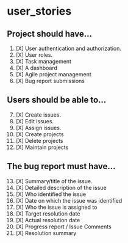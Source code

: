 # user_stories

## Project should have...
1. [X] User authentication and authorization.
2. [X] User roles.
3. [X] Task management
4. [X] A dashboard
5. [X] Agile project management
6. [X] Bug report submissions

## Users should be able to...
7. [X] Create issues.
8. [X] Edit issues.
9. [X] Assign issues.
10. [X] Create projects
11. [X] Delete projects
12. [X] Maintain projects

## The bug report must have...
13. [X] Summary/title of the issue.
14. [X] Detailed description of the issue
15. [X] Who identified the issue
16. [X] Date on which the issue was identified
17. [X] Who the issue is assigned to
18. [X] Target resolution date
19. [X] Actual resolution date
20. [X] Progress report / Issue Comments
21. [X] Resolution summary